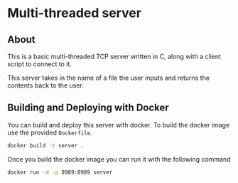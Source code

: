 # Multi-threaded server

About
----------------
This is a basic multi-threaded TCP server written in C, along with a client
script to connect to it. 

This server takes in the name of a file the user inputs and returns the
contents back to the user. 

Building and Deploying with Docker
----------------
You can build and deploy this server with docker. To build the docker image
use the provided <code>Dockerfile</code>.
```bash
docker build -t server .
```

Once you build the docker image you can run it with the following command
```bash
docker run -d -p 8989:8989 server
```
